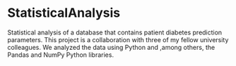 # StatisticalAnalysis
Statistical analysis of a database that contains patient diabetes prediction parameters. This project is a collaboration with three of my fellow university colleagues. We analyzed the data using Python and ,among others, the Pandas and NumPy Python libraries.
